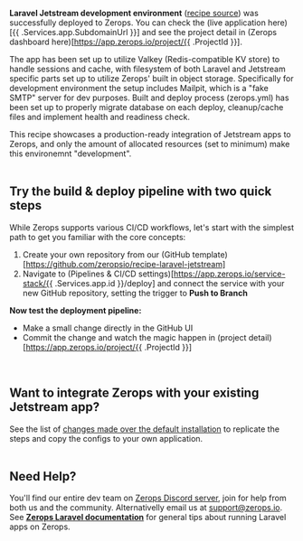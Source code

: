 [//]: # (Your Zerops recipe {{ .Recipe.Name }} is live! What next?)

**Laravel Jetstream development environment** ([recipe source](https://github.com/zeropsio/recipe-laravel-jetstream)) was successfully deployed to Zerops. You can check the (live application here)[{{ .Services.app.SubdomainUrl }}] and see the project detail in (Zerops dashboard here)[https://app.zerops.io/project/{{ .ProjectId }}].

The app has been set up to utilize Valkey (Redis-compatible KV store) to handle sessions and cache, with filesystem of both Laravel and Jetstream specific parts set up to utilize Zerops' built in object storage. Specifically for development environment the setup includes Mailpit, which is a "fake SMTP" server for dev purposes. Built and deploy process (zerops.yml) has been set up to properly migrate database on each deploy, cleanup/cache files and implement health and readiness check. 

This recipe showcases a production-ready integration of Jetstream apps to Zerops, and only the amount of allocated resources (set to minimum) make this environemnt "development".
<br/><br/>

## Try the build & deploy pipeline with two quick steps
While Zerops supports various CI/CD workflows, let's start with the simplest path to get you familiar with the core concepts:

1. Create your own repository from our (GitHub template)[https://github.com/zeropsio/recipe-laravel-jetstream]
2. Navigate to (Pipelines & CI/CD settings)[https://app.zerops.io/service-stack/{{ .Services.app.id }}/deploy] and connect the service with your new GitHub repository, setting the trigger to **Push to Branch**

**Now test the deployment pipeline:**
- Make a small change directly in the GitHub UI
- Commit the change and watch the magic happen in (project detail)[https://app.zerops.io/project/{{ .ProjectId }}] 

<br/>

## Want to integrate Zerops with your existing Jetstream app?
See the list of [changes made over the default installation](https://github.com/zeropsio/recipe-laravel-jetstream/blob/main/README.md#changes-made-over-the-default-installation) to replicate the steps and copy the configs to your own application.
<br/><br/>

## Need Help?
You'll find our entire dev team on [Zerops Discord server](https://discord.gg/zeropsio), join for help from both us and the community. Alternativelly email us at support@zerops.io. See **[Zerops Laravel documentation](https://docs.zerops.io/frameworks/laravel)** for general tips about running Laravel apps on Zerops.